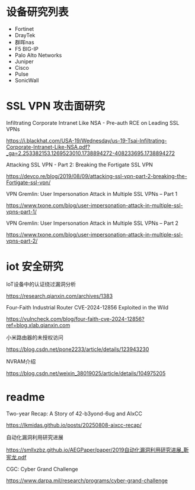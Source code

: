 # 设备研究列表

- Fortinet
- DrayTek
- 群晖nas
- F5 BIG-IP
- Palo Alto Networks
- Juniper
- Cisco 
- Pulse
- SonicWall

# SSL VPN 攻击面研究

Infiltrating Corporate Intranet Like NSA - Pre-auth RCE on Leading SSL VPNs

https://i.blackhat.com/USA-19/Wednesday/us-19-Tsai-Infiltrating-Corporate-Intranet-Like-NSA.pdf?_ga=2.253382153.1269523010.1738894272-408233695.1738894272

Attacking SSL VPN - Part 2: Breaking the Fortigate SSL VPN

https://devco.re/blog/2019/08/09/attacking-ssl-vpn-part-2-breaking-the-Fortigate-ssl-vpn/

VPN Gremlin: User Impersonation Attack in Multiple SSL VPNs – Part 1

https://www.txone.com/blog/user-impersonation-attack-in-multiple-ssl-vpns-part-1/

VPN Gremlin: User Impersonation Attack in Multiple SSL VPNs – Part 2

https://www.txone.com/blog/user-impersonation-attack-in-multiple-ssl-vpns-part-2/

# iot 安全研究

IoT设备中的认证绕过漏洞分析

https://research.qianxin.com/archives/1383

Four-Faith Industrial Router CVE-2024-12856 Exploited in the Wild

https://vulncheck.com/blog/four-faith-cve-2024-12856?ref=blog.xlab.qianxin.com

小米路由器的未授权访问

https://blog.csdn.net/pone2233/article/details/123943230

NVRAM介绍

https://blog.csdn.net/weixin_38019025/article/details/104975205

# readme

Two-year Recap: A Story of 42-b3yond-6ug and AIxCC



https://lkmidas.github.io/posts/20250808-aixcc-recap/

自动化漏洞利用研究进展

https://smllxzbz.github.io/AEGPaper/paper/2019自动化漏洞利用研究进展_靳宪龙.pdf

CGC: Cyber Grand Challenge

https://www.darpa.mil/research/programs/cyber-grand-challenge